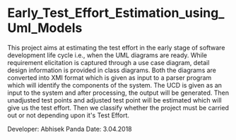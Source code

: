 # Early_Test_Effort_Estimation_using_Uml_Models
This project aims at estimating the test effort in the early stage of software development life cycle i.e., when the UML diagrams are ready. While requirement elicitation is captured through a use case diagram, detail design information is provided in class diagrams. Both the diagrams are converted into XMI format which is given as input to a parser program which will identify the components of the system. The UCD is given as an input to the system and after processing, the output will be generated. Then unadjusted test points and adjusted test point will be estimated which will give us the test effort. Then we classify whether the project must be carried out or not depending upon it's Test Effort.  

Developer: Abhisek Panda
Date: 3.04.2018
